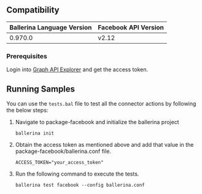 ## Compatibility

| Ballerina Language Version  | Facebook API Version |
| ----------------------------| ---------------------|
|  0.970.0                    |   v2.12              |

### Prerequisites

Login into [Graph API Explorer](https://developers.facebook.com/tools/explorer/) and get the access token.

## Running Samples
You can use the `tests.bal` file to test all the connector actions by following the below steps:
1. Navigate to package-facebook and initialize the ballerina project
    ```
    ballerina init
    ```

2. Obtain the access token as mentioned above and add that value in the package-facebook/ballerina.conf file.
    ```
    ACCESS_TOKEN="your_access_token"
    ```
4. Run the following command to execute the tests.
    ```
    ballerina test facebook --config ballerina.conf
    ```

